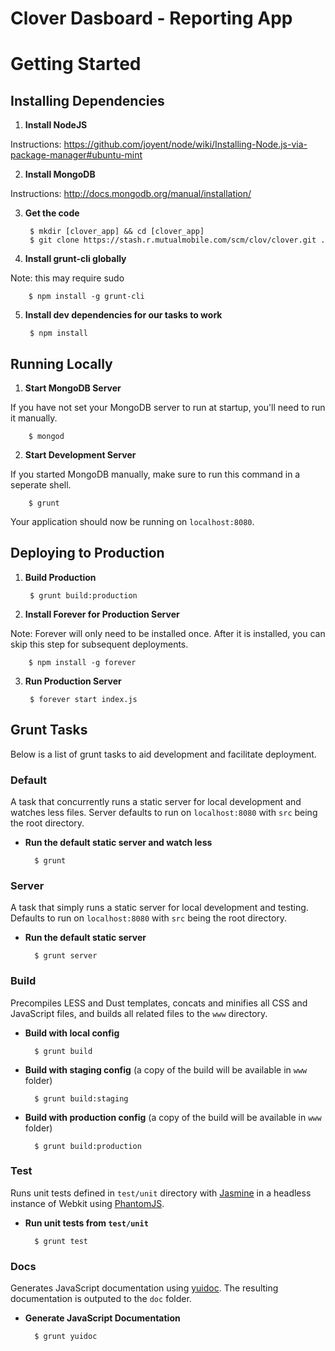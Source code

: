 Clover Dasboard - Reporting App
======

# Getting Started

## Installing Dependencies

1. __Install NodeJS__

  Instructions: https://github.com/joyent/node/wiki/Installing-Node.js-via-package-manager#ubuntu-mint

2. __Install MongoDB__

  Instructions: http://docs.mongodb.org/manual/installation/

3. __Get the code__

        $ mkdir [clover_app] && cd [clover_app]
        $ git clone https://stash.r.mutualmobile.com/scm/clov/clover.git .


4. __Install grunt-cli globally__

  Note: this may require sudo


        $ npm install -g grunt-cli


5. __Install dev dependencies for our tasks to work__


        $ npm install


## Running Locally

1. __Start MongoDB Server__

  If you have not set your MongoDB server to run at startup, you'll need to run it manually.


        $ mongod


2. __Start Development Server__

  If you started MongoDB manually, make sure to run this command in a seperate shell.


        $ grunt

  Your application should now be running on `localhost:8080`.


## Deploying to Production

1. __Build Production__


        $ grunt build:production


2. __Install Forever for Production Server__

  Note: Forever will only need to be installed once. After it is installed, you can
  skip this step for subsequent deployments.


        $ npm install -g forever


3. __Run Production Server__


        $ forever start index.js


## Grunt Tasks

Below is a list of grunt tasks to aid development and facilitate deployment.

### Default

A task that concurrently runs a static server for local development and watches less files. Server defaults to run on `localhost:8080` with `src` being the root directory.

- __Run the default static server and watch less__


        $ grunt


### Server

A task that simply runs a static server for local development and testing. Defaults to run on `localhost:8080` with `src` being the root directory.

- __Run the default static server__


        $ grunt server


### Build

Precompiles LESS and Dust templates, concats and minifies all CSS and JavaScript files, and builds all related files to the `www` directory.

- __Build with local config__


        $ grunt build


- __Build with staging config__ (a copy of the build will be available in `www` folder)


        $ grunt build:staging


- __Build with production config__ (a copy of the build will be available in `www` folder)


        $ grunt build:production


### Test

Runs unit tests defined in `test/unit` directory with [Jasmine](http://pivotal.github.com/jasmine/) in a headless instance of Webkit using [PhantomJS](http://phantomjs.org/).

- __Run unit tests from `test/unit`__


        $ grunt test


### Docs

Generates JavaScript documentation using [yuidoc](https://github.com/gruntjs/grunt-contrib-yuidoc). The resulting documentation is outputed to the `doc` folder.

- __Generate JavaScript Documentation__


        $ grunt yuidoc
